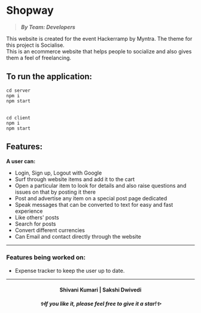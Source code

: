 # Shopway
>***By Team: Developers***

This website is created for the event Hackerramp by Myntra. The theme for this project is Socialise. <br />
This is an ecommerce website that helps people to socialize and also gives them a feel of freelancing. 

## To run the application:

`cd server` <br />
`npm i` <br />
`npm start`<br /><br />

`cd client` <br />
`npm i` <br />
`npm start`

## Features:

**A user can:** <br />
- Login, Sign up, Logout with Google<br />
- Surf through website items and add it to the cart <br />
- Open a particular item to look for details and also raise questions and issues on that by posting it there  <br />
- Post and advertise any item on a special post page dedicated  <br />
- Speak messages that can be converted to text for easy and fast experience  <br />
- Like others' posts  <br />
- Search for posts  <br />
- Convert different currencies  <br />
- Can Email and contact directly through the website

---

### Features being worked on:
- Expense tracker to keep the user up to date.

---
<h4 align="center">Shivani Kumari | Sakshi Dwivedi
<h5 align="center">✨If you like it, please feel free to give it a star!✨</h5>
